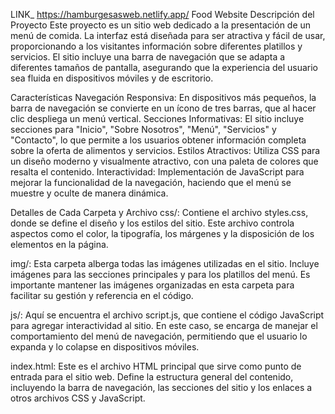 LINK_ https://hamburgesasweb.netlify.app/
Food Website
Descripción del Proyecto
Este proyecto es un sitio web dedicado a la presentación de un menú de comida. La interfaz está diseñada para ser atractiva y fácil de usar, proporcionando a los visitantes información sobre diferentes platillos y servicios. El sitio incluye una barra de navegación que se adapta a diferentes tamaños de pantalla, asegurando que la experiencia del usuario sea fluida en dispositivos móviles y de escritorio.

Características
Navegación Responsiva: En dispositivos más pequeños, la barra de navegación se convierte en un ícono de tres barras, que al hacer clic despliega un menú vertical.
Secciones Informativas: El sitio incluye secciones para "Inicio", "Sobre Nosotros", "Menú", "Servicios" y "Contacto", lo que permite a los usuarios obtener información completa sobre la oferta de alimentos y servicios.
Estilos Atractivos: Utiliza CSS para un diseño moderno y visualmente atractivo, con una paleta de colores que resalta el contenido.
Interactividad: Implementación de JavaScript para mejorar la funcionalidad de la navegación, haciendo que el menú se muestre y oculte de manera dinámica.

Detalles de Cada Carpeta y Archivo
css/: Contiene el archivo styles.css, donde se define el diseño y los estilos del sitio. Este archivo controla aspectos como el color, la tipografía, los márgenes y la disposición de los elementos en la página.

img/: Esta carpeta alberga todas las imágenes utilizadas en el sitio. Incluye imágenes para las secciones principales y para los platillos del menú. Es importante mantener las imágenes organizadas en esta carpeta para facilitar su gestión y referencia en el código.

js/: Aquí se encuentra el archivo script.js, que contiene el código JavaScript para agregar interactividad al sitio. En este caso, se encarga de manejar el comportamiento del menú de navegación, permitiendo que el usuario lo expanda y lo colapse en dispositivos móviles.

index.html: Este es el archivo HTML principal que sirve como punto de entrada para el sitio web. Define la estructura general del contenido, incluyendo la barra de navegación, las secciones del sitio y los enlaces a otros archivos CSS y JavaScript.
